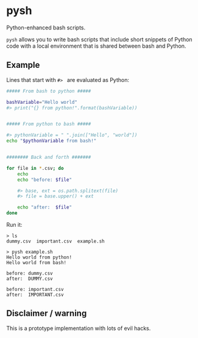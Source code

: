 # pysh
Python-enhanced bash scripts.

`pysh` allows you to write bash scripts that include short snippets of Python
code with a local environment that is shared between bash and Python.

## Example
Lines that start with `#> ` are evaluated as Python:
```bash
##### From bash to python #####

bashVariable="Hello world"
#> print("{} from python!".format(bashVariable))


##### From python to bash #####

#> pythonVariable = " ".join(["Hello", "world"])
echo "$pythonVariable from bash!"


######## Back and forth #######

for file in *.csv; do
    echo
    echo "before: $file"

    #> base, ext = os.path.splitext(file)
    #> file = base.upper() + ext

    echo "after:  $file"
done
```

Run it:
```
> ls
dummy.csv  important.csv  example.sh

> pysh example.sh
Hello world from python!
Hello world from bash!

before: dummy.csv
after:  DUMMY.csv

before: important.csv
after:  IMPORTANT.csv
```

## Disclaimer / warning
This is a prototype implementation with lots of evil hacks.
